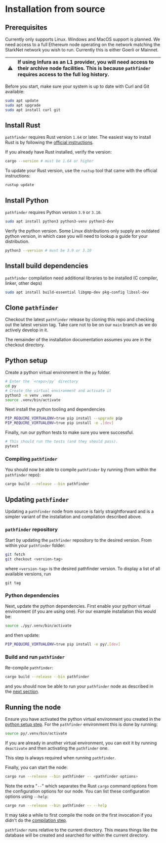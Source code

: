 # Installation from source

## Prerequisites

Currently only supports Linux. Windows and MacOS support is planned.
We need access to a full Ethereum node operating on the network matching the StarkNet network you wish to run. Currently this is either Goerli or Mainnet.

| :warning: | If using Infura as an L1 provider, you will need access to their archive node facilities. This is because `pathfinder` requires access to the full log history. |
| --------- | :-------------------------------------------------------------------------------------------------------------------------------------------------------------- |


Before you start, make sure your system is up to date with Curl and Git available:

```bash
sudo apt update
sudo apt upgrade
sudo apt install curl git
```

## Install Rust

`pathfinder` requires Rust version `1.64` or later.
The easiest way to install Rust is by following the [official instructions](https://www.rust-lang.org/tools/install).

If you already have Rust installed, verify the version:

```bash
cargo --version # must be 1.64 or higher
```

To update your Rust version, use the `rustup` tool that came with the official instructions:

```bash
rustup update
```

## Install Python

`pathfinder` requires Python version `3.9` or `3.10`.

```bash
sudo apt install python3 python3-venv python3-dev
```

Verify the python version.
Some Linux distributions only supply an outdated python version, in which case you will need to lookup a guide for your distribution.

```bash
python3 --version # must be 3.9 or 3.10
```

## Install build dependencies

`pathfinder` compilation need additional libraries to be installed (C compiler, linker, other deps)

```bash
sudo apt install build-essential libgmp-dev pkg-config libssl-dev
```

## Clone `pathfinder`

Checkout the latest `pathfinder` release by cloning this repo and checking out the latest version tag.
Take care not to be on our `main` branch as we do actively develop in it.

The remainder of the installation documentation assumes you are in the checkout directory.

## Python setup

Create a python virtual environment in the `py` folder.

```bash
# Enter the `<repo>/py` directory
cd py
# Create the virtual environment and activate it
python3 -m venv .venv
source .venv/bin/activate
```

Next install the python tooling and dependencies

```bash
PIP_REQUIRE_VIRTUALENV=true pip install --upgrade pip
PIP_REQUIRE_VIRTUALENV=true pip install -e .[dev]
```

Finally, run our python tests to make sure you were successful.

```bash
# This should run the tests (and they should pass).
pytest
```

### Compiling `pathfinder`

You should now be able to compile `pathfinder` by running (from within the `pathfinder` repo):

```bash
cargo build --release --bin pathfinder
```

## Updating `pathfinder`

Updating a `pathfinder` node from source is fairly straightforward and is a simpler variant of the installation and compilation described above.

### `pathfinder` repository

Start by updating the `pathfinder` repository to the desired version. From within your `pathfinder` folder:

```bash
git fetch
git checkout <version-tag>
```

where `<version-tag>` is the desired pathfinder version. To display a list of all available versions, run

```
git tag
```

### Python dependencies

Next, update the python dependencies. First enable your python virtual environment (if you are using one). For our example installation this would be:

```bash
source ./py/.venv/bin/activate
```

and then update:

```bash
PIP_REQUIRE_VIRTUALENV=true pip install -e py/.[dev]
```

### Build and run `pathfinder`

Re-compile `pathfinder`:

```bash
cargo build --release --bin pathfinder
```

and you should now be able to run your `pathfinder` node as described in the [next section](#running-the-node).


## Running the node

Ensure you have activated the python virtual environment you created in the [python setup step](#python-setup).
For the `pathfinder` environment this is done by running:

```bash
source py/.venv/bin/activate
```

If you are already in another virtual environment, you can exit it by running `deactivate` and then activating the `pathfinder` one.

This step is always required when running `pathfinder`.

Finally, you can start the node:

```bash
cargo run --release --bin pathfinder -- <pathfinder options>
```

Note the extra "`--`" which separates the Rust `cargo` command options from the configuration options for our node.
You can list these configuration options using `--help`:
```bash
cargo run --release --bin pathfinder -- --help
```

It may take a while to first compile the node on the first invocation if you didn't do the [compilation step](#compiling-pathfinder).

`pathfinder` runs relative to the current directory.
This means things like the database will be created and searched for within the current directory.
